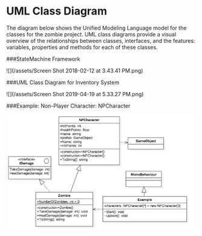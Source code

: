 # UML Class Diagram


The diagram below shows the Unified Modeling Language model for the classes for the zombie project.  UML class diagrams provide a visual overview of the relationships between classes, interfaces, and the features: variables, properties and methods for each of these classes. 
 
###StateMachine Framework

![](/assets/Screen Shot 2018-02-12 at 3.43.41 PM.png)

###UML Class Diagram for Inventory System

![](/assets/Screen Shot 2019-04-19 at 5.33.27 PM.png)

###Example: Non-Player Character: NPCharacter

![](NPCharacterUML.png)